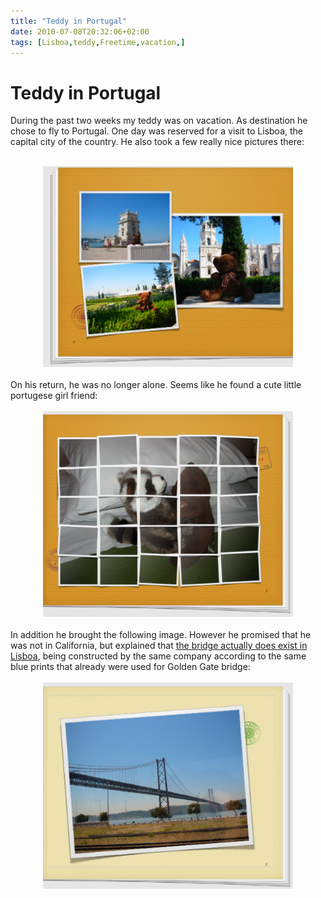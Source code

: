 ```yaml
---
title: "Teddy in Portugal"
date: 2010-07-08T20:32:06+02:00
tags: [Lisboa,teddy,Freetime,vacation,]
---
```


# Teddy in Portugal


During the past two weeks my teddy was on vacation. As destination he chose to fly to Portugal. One day was reserved 
for a visit to Lisboa, the capital city of the country. He also took a few really nice pictures 
there:<br><center><br><img src="/teddyLisboa.png" 
width="400"><br></center><br>On his return, he was no longer alone. Seems like he found a cute little portugese girl 
friend:<br><center><br><img src="/teddyGirlFriend.png"  width="400" 
/><br></center><br>In addition he brought the following image. However he promised that he was not in California, but 
explained that <a href="http://en.wikipedia.org/wiki/Ponte_25_de_Abril">the bridge actually does exist in Lisboa</a>, 
being constructed by the same company according to the same blue prints that already were used for Golden Gate 
bridge:<br><center><br><img src="/bridgeLisboa.png" width="400" /><br></center>
